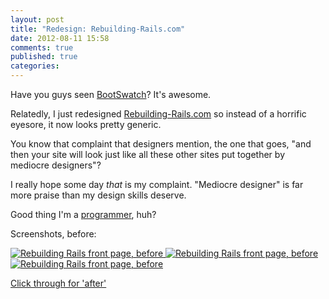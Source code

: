 ```yaml
---
layout: post
title: "Redesign: Rebuilding-Rails.com"
date: 2012-08-11 15:58
comments: true
published: true
categories: 
---
```

Have you guys seen <a href="http://bootswatch.com/">BootSwatch</a>?  It's awesome.

Relatedly, I just redesigned <a href="http://rebuilding-rails.com">Rebuilding-Rails.com</a> so instead of a horrific eyesore, it now looks pretty generic.

You know that complaint that designers mention, the one that goes, "and then your site will look just like all these other sites put together by mediocre designers"?

I really hope some day <i>that</i> is my complaint.  "Mediocre designer" is far more praise than my design skills deserve.

Good thing I'm a <a href="http://static.angelbob.com/portfolio">programmer</a>, huh?

Screenshots, before:

<a href="/images/rr_before/1_full.png">
  <img src="/images/rr_before/1_thumb.png" alt="Rebuilding Rails front page, before" />
</a> <a href="/images/rr_before/2_full.png">
  <img src="/images/rr_before/2_thumb.png" alt="Rebuilding Rails front page, before" />
</a> <a href="/images/rr_before/3_full.png">
  <img src="/images/rr_before/3_thumb.png" alt="Rebuilding Rails front page, before" />
</a>

<a href="http://rebuilding-rails.com">Click through for 'after'</a>
